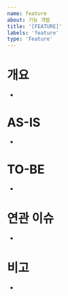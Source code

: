 ```yaml
---
name: feature
about: 기능 개발
title: '[FEATURE]'
labels: 'feature'
type: 'Feature'
---
```


# 개요

-

# AS-IS

-

# TO-BE

-

# 연관 이슈

-

# 비고

-
